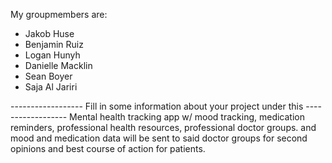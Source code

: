 My groupmembers are:
- Jakob Huse
- Benjamin Ruiz
- Logan Hunyh
- Danielle Macklin
- Sean Boyer
- Saja Al Jariri

------------------ Fill in some information about your project under this ------------------
Mental health tracking app w/ mood tracking, medication reminders, professional health resources, professional doctor groups. and mood and medication data will be sent to said doctor groups for second opinions and best course of action for patients. 
